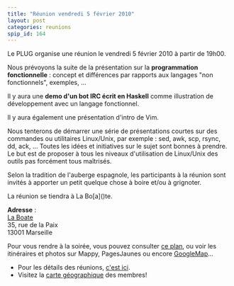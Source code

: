 ```yaml
---
title: "Réunion vendredi 5 février 2010"
layout: post
categories: reunions
spip_id: 164
---
```

<p class="chapo">
Le PLUG organise une réunion le vendredi 5 février 2010 à partir de 19h00.
</p>

Nous prévoyons la suite de la présentation sur la **programmation fonctionnelle** : concept et différences par rapports aux langages "non fonctionnels", exemples, …

Il y aura une **demo d'un bot IRC écrit en Haskell** comme illustration de développement avec un langage fonctionnel.

Il y aura également une présentation d'intro de Vim.

Nous tenterons de démarrer une série de présentations courtes sur des commandes ou utilitaires Linux/Unix, par exemple : sed, awk, scp, rsync, dd, ack, … Toutes les idées et initiatives sur le sujet sont bonnes à prendre. Le but est de proposer à tous les niveaux d'utilisation de Linux/Unix des outils pas forcément tous maîtrisés.

Selon la tradition de l'auberge espagnole, les participants à la réunion sont invités à apporter un petit quelque chose à boire et/ou à grignoter.



<p class="ps">
La réunion se tiendra à La Bo[a]()te.

<quote>**Adresse** :  
[La Boate](http://laboate.com/)  
35, rue de la Paix  
13001 Marseille</quote>

Pour vous rendre à la soirée, vous pouvez consulter [ce plan](http://laboate.com/images/plan-laboate.jpg), ou voir les itinéraires et photos sur Mappy, PagesJaunes ou encore [GoogleMap](http://maps.google.com/maps?q=35,%20rue%20de%20la%20Paix,%20Marseille,%2013001,%20France)...
- Pour les détails des réunions, [c'est ici](art2).
- Visitez la [carte géographique](http://plugfr.org/map/) des membres!
</p>